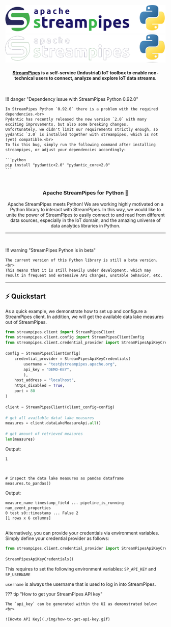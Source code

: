 <!--
  ~ Licensed to the Apache Software Foundation (ASF) under one or more
  ~ contributor license agreements.  See the NOTICE file distributed with
  ~ this work for additional information regarding copyright ownership.
  ~ The ASF licenses this file to You under the Apache License, Version 2.0
  ~ (the "License"); you may not use this file except in compliance with
  ~ the License.  You may obtain a copy of the License at
  ~
  ~    http://www.apache.org/licenses/LICENSE-2.0
  ~
  ~ Unless required by applicable law or agreed to in writing, software
  ~ distributed under the License is distributed on an "AS IS" BASIS,
  ~ WITHOUT WARRANTIES OR CONDITIONS OF ANY KIND, either express or implied.
  ~ See the License for the specific language governing permissions and
  ~ limitations under the License.
  ~
-->

![StreamPipes Logo with Python](./img/streampipes-python.png#only-light)
![StreamPipes Logo with Python](./img/streampipes-python-dark.png#only-dark)

<h4 align="center"><a href="https://github.com/apache/streampipes">StreamPipes</a> is a self-service (Industrial) IoT toolbox to enable non-technical users to connect, analyze and explore IoT data streams.</h4>
<br>

!!! danger "Dependency issue with StreamPipes Python 0.92.0"

    In StreamPipes Python `0.92.0` there is a problem with the required dependencies.<br>
    Pydantic has recently released the new version `2.0` with many exciting improvements, but also some breaking changes. 
    Unfortunately, we didn't limit our requirements strictly enough, so yydantic `2.0` is installed together with streampipes, which is not (yet) compatible.<br>
    To fix this bug, simply run the following command after installing streampipes, or adjust your dependencies accordingly:

    ```python
    pip install "pydantic<2.0" "pydantic_core<2.0"
    ```

<br>
<h3 align="center">Apache StreamPipes for Python 🐍</h3>

<p align="center"> Apache StreamPipes meets Python! We are working highly motivated on a Python library to interact with StreamPipes.
In this way, we would like to unite the power of StreamPipes to easily connect to and read from different data sources, especially in the IoT domain,
and the amazing universe of data analytics libraries in Python. </p>

---

<br>

!!! warning "StreamPipes Python is in beta"

    The current version of this Python library is still a beta version.<br>
    This means that it is still heavily under development, which may result in frequent and extensive API changes, unstable behavior, etc.

---

## ⚡️ Quickstart

As a quick example, we demonstrate how to set up and configure a StreamPipes client.
In addition, we will get the available data lake measures out of StreamPipes.

```python
from streampipes.client import StreamPipesClient
from streampipes.client.config import StreamPipesClientConfig
from streampipes.client.credential_provider import StreamPipesApiKeyCredentials

config = StreamPipesClientConfig(
    credential_provider = StreamPipesApiKeyCredentials(
        username = "test@streampipes.apache.org",
        api_key = "DEMO-KEY",
        ),
    host_address = "localhost",
    https_disabled = True,
    port = 80
)

client = StreamPipesClient(client_config=config)

# get all available datat lake measures
measures = client.dataLakeMeasureApi.all()

# get amount of retrieved measures
len(measures)
```
Output:
```
1
```
<br>

```
# inspect the data lake measures as pandas dataframe
measures.to_pandas()
```

Output:
```
measure_name timestamp_field ... pipeline_is_running num_event_properties
0 test s0::timestamp ... False 2
[1 rows x 6 columns]
```
<br>
Alternatively, you can provide your credentials via environment variables.
Simply define your credential provider as follows:

```python
from streampipes.client.credential_provider import StreamPipesApiKeyCredentials

StreamPipesApiKeyCredentials()
```
This requires to set the following environment variables: `SP_API_KEY` and `SP_USERNAME`
<br>

`username` is always the username that is used to log in into StreamPipes. <br>

??? tip "How to get your StreamPipes API key"

    The `api_key` can be generated within the UI as demonstrated below:
    <br>
    
    ![Howto API Key](./img/how-to-get-api-key.gif)
